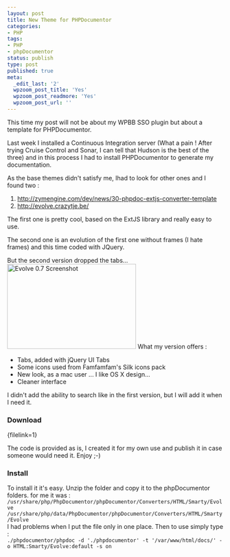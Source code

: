 ```yaml
---
layout: post
title: New Theme for PHPDocumentor
categories:
- PHP
tags:
- PHP
- phpDocumentor
status: publish
type: post
published: true
meta:
  _edit_last: '2'
  wpzoom_post_title: 'Yes'
  wpzoom_post_readmore: 'Yes'
  wpzoom_post_url: ''
---
```

This time my post will not be about my WPBB SSO plugin but about a template for PHPDocumentor.

Last week I installed a Continuous Integration server (What a pain ! After trying Cruise Control and Sonar, I can tell that Hudson is the best of the three) and in this process I had to install PHPDocumentor to generate my documentation.

As the base themes didn't satisfy me, Ihad to look for other ones and I found two :
<ol>
	<li><a href="http://zymengine.com/dev/news/30-phpdoc-extjs-converter-template">http://zymengine.com/dev/news/30-phpdoc-extjs-converter-template</a></li>
	<li><a href="http://evolve.crazytje.be/">http://evolve.crazytje.be/</a></li>
</ol>
The first one is pretty cool, based on the ExtJS library and really easy to use.

The second one is an evolution of the first one without frames (I hate frames) and this time coded with JQuery.

But the second version dropped the tabs...
<img class="alignright size-medium wp-image-150" title="Evolve 0.7 Screenshot" longdesc="http://www.onigoetz.ch/wp-content/uploads/2010/09/Evolve_screenshot.png" src="http://www.onigoetz.ch/wp-content/uploads/2010/09/Evolve_screenshot-300x189.png" alt="Evolve 0.7 Screenshot" width="300" height="198" />
What my version offers :
<ul>
	<li>Tabs, added with jQuery UI Tabs</li>
	<li>Some icons used from Famfamfam's Silk icons pack</li>
	<li>New look, as a mac user ... I like OS X design...</li>
	<li>Cleaner interface</li>
</ul>
I didn't add the ability to search like in the first version, but I will add it when I need it.
<h3>Download</h3>
{filelink=1}

The code is provided as is, I created it for my own use and publish it in case someone would need it. Enjoy ;-)
<h3>Install</h3>
To install it it's easy. Unzip the folder and copy it to the phpDocumentor folders.
for me it was :
<code lang="bash">
/usr/share/php/PhpDocumentor/phpDocumentor/Converters/HTML/Smarty/Evolve
/usr/share/php/data/PhpDocumentor/phpDocumentor/Converters/HTML/Smarty/Evolve
</code>
I had problems when I put the file only in one place.
Then to use simply type :
<code lang="bash">
./phpdocumentor/phpdoc -d './phpdocumentor' -t '/var/www/html/docs/' -o HTML:Smarty/Evolve:default -s on
</code>
